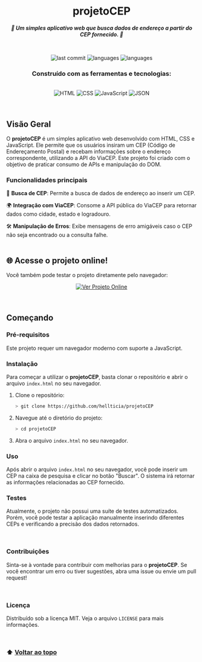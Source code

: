 <h1 align="center">projetoCEP</h1>

<div align="center">
  <em><strong>📍 Um simples aplicativo web que busca dados de endereço a partir do CEP fornecido. 🚀</strong></em>
</div>

<br> <!-- Espaço entre as seções -->
<div align="center">
  <img src="https://img.shields.io/github/last-commit/hellticia/projetoCEP?style=flat&logo=git&logoColor=white&color=0080ff" alt="last commit">  
  <img src="https://img.shields.io/github/languages/top/hellticia/projetoCEP?style=flat&color=0080ff" alt="languages">  
  <img src="https://img.shields.io/github/languages/count/hellticia/projetoCEP?style=flat&color=0080ff" alt="languages">
</div>

<h3 align="center">Construído com as ferramentas e tecnologias:</h3>
<br> <!-- Espaço entre as seções -->
<div align="center">
  <img src="https://img.shields.io/badge/HTML-E34F26.svg?style=flat&logo=html5&logoColor=white" alt="HTML">  
  <img src="https://img.shields.io/badge/CSS-1572B6.svg?style=flat&logo=css3&logoColor=white" alt="CSS">  
  <img src="https://img.shields.io/badge/JavaScript-F7DF1E.svg?style=flat&logo=javascript&logoColor=black" alt="JavaScript">  
  <img src="https://img.shields.io/badge/JSON-000000.svg?style=flat&logo=JSON&logoColor=white" alt="JSON">
</div>

<br> <!-- Espaço entre as seções -->
## Visão Geral

O **projetoCEP** é um simples aplicativo web desenvolvido com HTML, CSS e JavaScript. Ele permite que os usuários insiram um CEP (Código de Endereçamento Postal) e recebam informações sobre o endereço correspondente, utilizando a API do ViaCEP. Este projeto foi criado com o objetivo de praticar consumo de APIs e manipulação do DOM.

### Funcionalidades principais

🎯 **Busca de CEP**: Permite a busca de dados de endereço ao inserir um CEP.

🌍 **Integração com ViaCEP**: Consome a API pública do ViaCEP para retornar dados como cidade, estado e logradouro.

🛠️ **Manipulação de Erros**: Exibe mensagens de erro amigáveis caso o CEP não seja encontrado ou a consulta falhe.
<br>
<br> <!-- Espaço entre as seções -->
## 🌐 Acesse o projeto online!

Você também pode testar o projeto diretamente pelo navegador:

<p align="center">
  <a href="https://projetocep.netlify.app/" target="_blank">
    <img src="https://img.shields.io/badge/👀 Ver%20Projeto%20Online-00C853?style=for-the-badge&logo=netlify&logoColor=white" alt="Ver Projeto Online">
  </a>
</p>

<br> <!-- Espaço entre as seções -->
## Começando

### Pré-requisitos

Este projeto requer um navegador moderno com suporte a JavaScript.

### Instalação

Para começar a utilizar o **projetoCEP**, basta clonar o repositório e abrir o arquivo `index.html` no seu navegador.

1. Clone o repositório:

   ```bash
   > git clone https://github.com/hellticia/projetoCEP
   ```
2. Navegue até o diretório do projeto:

   ```bash
   > cd projetoCEP
   ```
3. Abra o arquivo `index.html` no seu navegador.
  
### Uso

Após abrir o arquivo `index.html` no seu navegador, você pode inserir um CEP na caixa de pesquisa e clicar no botão "Buscar". O sistema irá retornar as informações relacionadas ao CEP fornecido.


### Testes

Atualmente, o projeto não possui uma suíte de testes automatizados. Porém, você pode testar a aplicação manualmente inserindo diferentes CEPs e verificando a precisão dos dados retornados.

<br> <!-- Espaço entre as seções -->

### Contribuições

Sinta-se à vontade para contribuir com melhorias para o **projetoCEP**. Se você encontrar um erro ou tiver sugestões, abra uma issue ou envie um pull request!

<br> <!-- Espaço entre as seções -->

### Licença

Distribuído sob a licença MIT. Veja o arquivo `LICENSE` para mais informações.

<br> <!-- Espaço entre as seções -->

### ⬆ [Voltar ao topo](#conteúdo)
